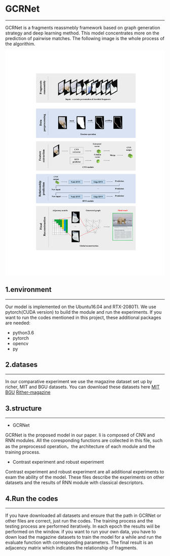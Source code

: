 # GCRNet
***

GCRNet is a fragments reassmebly framework based on graph generation strategy and deep learning method. This model concentrates more on the prediction of pairwise matches. The following image is the whole process of the algorithim.

![image](https://github.com/wmhwmh521/GCRNet/blob/main/1.png)

## 1.environment
***

Our model is implemented on the Ubuntu16.04 and RTX-2080TI. We use pytorch(CUDA version) to build the module and run the experiments. If you want to run the codes mentioned in this project, these additional packages are needed:
- python3.6
- pytorch
- opencv
- py

## 2.datases
***

In our comparative experiment we use the magazine dataset set up by richer, MIT and BGU datasets. You can download these datasets here 
[MIT](https://drive.google.com/file/d/13bW2Vpt79F8vuhWvu6NxLIf4FNovg5oz/view?usp=sharing)
[BGU](https://drive.google.com/file/d/1TT2ghgOw_CSQtvwSlw7z5p6YXBSiItRZ/view?usp=sharing)
[Rither-magazine](https://drive.google.com/file/d/1rjbOK2qTKAnmEaMTQZ1jkEM5kDdVyfg4/view?usp=sharing)

## 3.structure
***

- GCRNet

GCRNet is the proposed model in our paper. Ii is composed of CNN and RNN modules. All the coresponding functions are collected in this file, such as the preprocessd operation，the architecture of each module and the training process.

- Contrast experiment and robust experiment

Contrast experiment and robust experiment are all additional experiments to exam the ability of the model. These files describe the experiments on other datasets and the results of RNN module with classical descriptors.

## 4.Run the codes 
***

If you have downloaded all datasets and ensure that the path in GCRNet or other files are correct, just run the codes. The training process and the testing process are performed iteratively. In each epoch the results wiil be performed on the window. if you want to run your own data, you have to down load the magazine datasets to train the model for a while and run the evaluate function with corresponding parameters. The final result is an adjacency matrix which indicates the relationship of fragments.
